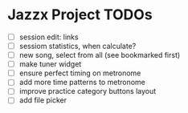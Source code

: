 # Jazzx Project TODOs

- [ ] session edit: links
- [ ] sessiom statistics, when calculate?
- [ ] new song, select from all (see bookmarked first)
- [ ] make tuner widget
- [ ] ensure perfect timing on metronome
- [ ] add more time patterns to metronome
- [ ] improve practice category buttons layout
- [ ] add file picker